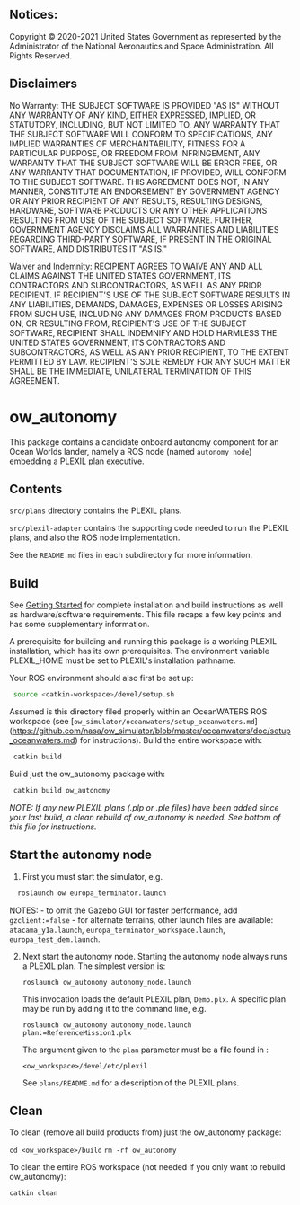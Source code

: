 Notices:
--------
Copyright © 2020-2021 United States Government as represented by the
Administrator of the National Aeronautics and Space Administration.  All Rights
Reserved.

Disclaimers
-----------
No Warranty: THE SUBJECT SOFTWARE IS PROVIDED "AS IS" WITHOUT ANY WARRANTY OF
ANY KIND, EITHER EXPRESSED, IMPLIED, OR STATUTORY, INCLUDING, BUT NOT LIMITED
TO, ANY WARRANTY THAT THE SUBJECT SOFTWARE WILL CONFORM TO SPECIFICATIONS, ANY
IMPLIED WARRANTIES OF MERCHANTABILITY, FITNESS FOR A PARTICULAR PURPOSE, OR
FREEDOM FROM INFRINGEMENT, ANY WARRANTY THAT THE SUBJECT SOFTWARE WILL BE ERROR
FREE, OR ANY WARRANTY THAT DOCUMENTATION, IF PROVIDED, WILL CONFORM TO THE
SUBJECT SOFTWARE. THIS AGREEMENT DOES NOT, IN ANY MANNER, CONSTITUTE AN
ENDORSEMENT BY GOVERNMENT AGENCY OR ANY PRIOR RECIPIENT OF ANY RESULTS,
RESULTING DESIGNS, HARDWARE, SOFTWARE PRODUCTS OR ANY OTHER APPLICATIONS
RESULTING FROM USE OF THE SUBJECT SOFTWARE.  FURTHER, GOVERNMENT AGENCY
DISCLAIMS ALL WARRANTIES AND LIABILITIES REGARDING THIRD-PARTY SOFTWARE, IF
PRESENT IN THE ORIGINAL SOFTWARE, AND DISTRIBUTES IT "AS IS."

Waiver and Indemnity:  RECIPIENT AGREES TO WAIVE ANY AND ALL CLAIMS AGAINST THE
UNITED STATES GOVERNMENT, ITS CONTRACTORS AND SUBCONTRACTORS, AS WELL AS ANY
PRIOR RECIPIENT.  IF RECIPIENT'S USE OF THE SUBJECT SOFTWARE RESULTS IN ANY
LIABILITIES, DEMANDS, DAMAGES, EXPENSES OR LOSSES ARISING FROM SUCH USE,
INCLUDING ANY DAMAGES FROM PRODUCTS BASED ON, OR RESULTING FROM, RECIPIENT'S USE
OF THE SUBJECT SOFTWARE, RECIPIENT SHALL INDEMNIFY AND HOLD HARMLESS THE UNITED
STATES GOVERNMENT, ITS CONTRACTORS AND SUBCONTRACTORS, AS WELL AS ANY PRIOR
RECIPIENT, TO THE EXTENT PERMITTED BY LAW.  RECIPIENT'S SOLE REMEDY FOR ANY SUCH
MATTER SHALL BE THE IMMEDIATE, UNILATERAL TERMINATION OF THIS AGREEMENT.


ow_autonomy
===========

This package contains a candidate onboard autonomy component for an Ocean
Worlds lander, namely a ROS node (named `autonomy node`) embedding a PLEXIL plan
executive.


Contents
--------

`src/plans` directory contains the PLEXIL plans.

`src/plexil-adapter` contains the supporting code needed to run the PLEXIL plans,
and also the ROS node implementation.

See the `README.md` files in each subdirectory for more information.


Build
-----

See [Getting
Started](https://github.com/nasa/ow_simulator/blob/master/README.md) for
complete installation and build instructions as well as hardware/software
requirements.  This file recaps a few key points and has some supplementary
information.

A prerequisite for building and running this package is a working PLEXIL
installation, which has its own prerequisites. The environment variable
PLEXIL_HOME must be set to PLEXIL's installation pathname.

Your ROS environment should also first be set up:

```bash
 source <catkin-workspace>/devel/setup.sh
```

Assumed is this directory filed properly within an OceanWATERS ROS workspace
(see [`ow_simulator/oceanwaters/setup_oceanwaters.md`] (https://github.com/nasa/ow_simulator/blob/master/oceanwaters/doc/setup_oceanwaters.md) for instructions).  Build the entire workspace with:

```bash
 catkin build
```

Build just the ow_autonomy package with:

```bash
 catkin build ow_autonomy
```

_NOTE: If any new PLEXIL plans (.plp or .ple files) have been added since your
last build, a clean rebuild of ow_autonomy is needed.  See bottom of this file
for instructions._


Start the autonomy node
-----------------------

1. First you must start the simulator, e.g.

```bash
  roslaunch ow europa_terminator.launch
```
   NOTES:
    - to omit the Gazebo GUI for faster performance, add `gzclient:=false`
    - for alternate terrains, other launch files are available:
      `atacama_y1a.launch`, `europa_terminator_workspace.launch`,
      `europa_test_dem.launch`.

2. Next start the autonomy node.  Starting the autonomy node always runs a
   PLEXIL plan.  The simplest version is:

   `roslaunch ow_autonomy autonomy_node.launch`

   This invocation loads the default PLEXIL plan, `Demo.plx`.  A specific plan
   may be run by adding it to the command line, e.g.

   `roslaunch ow_autonomy autonomy_node.launch plan:=ReferenceMission1.plx`

   The argument given to the `plan` parameter must be a file found in :

   `<ow_workspace>/devel/etc/plexil`

   See `plans/README.md` for a description of the PLEXIL plans.


Clean
-----

To clean (remove all build products from) just the ow_autonomy package:

 `cd <ow_workspace>/build`
 `rm -rf ow_autonomy`

To clean the entire ROS workspace (not needed if you only want to rebuild
ow_autonomy):

  `catkin clean`
